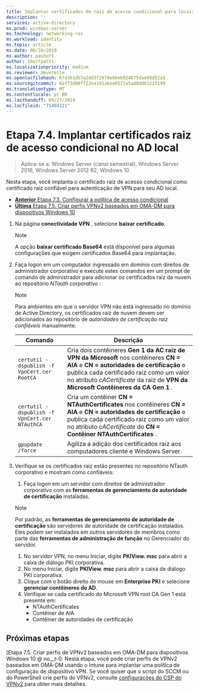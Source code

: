 ```yaml
---
title: Implantar certificados de raiz de acesso condicional para locais AD
description: ''
services: active-directory
ms.prod: windows-server
ms.technology: networking-ras
ms.workload: identity
ms.topic: article
ms.date: 06/28/2019
ms.author: pashort
author: shortpatti
ms.localizationpriority: medium
ms.reviewer: deverette
ms.openlocfilehash: 67d361db7a2dd3f2879e8beb924075dae68d52a3
ms.sourcegitcommit: 6aff3d88ff22ea141a6ea6572a5ad8dd6321f199
ms.translationtype: MT
ms.contentlocale: pt-BR
ms.lasthandoff: 09/27/2019
ms.locfileid: "71404321"
---
```

# <a name="step-74-deploy-conditional-access-root-certificates-to-on-premises-ad"></a>Etapa 7.4. Implantar certificados raiz de acesso condicional no AD local

>Aplica-se a: Windows Server (canal semestral), Windows Server 2016, Windows Server 2012 R2, Windows 10

Nesta etapa, você implanta o certificado raiz de acesso condicional como certificado raiz confiável para autenticação de VPN para seu AD local.

- [**Anterior** Etapa 7.3. Configurar a política de acesso condicional](vpn-config-conditional-access-policy.md)
- [**Última** Etapa 7.5. Criar perfis VPNv2 baseados em OMA-DM para dispositivos Windows 10](vpn-create-oma-dm-based-vpnv2-profiles.md)

1. Na página **conectividade VPN** , selecione **baixar certificado**.

   >[!NOTE]
   >A opção **baixar certificado Base64** está disponível para algumas configurações que exigem certificados Base64 para implantação.

2. Faça logon em um computador ingressado em domínio com direitos de administrador corporativo e execute estes comandos em um prompt de comando de administrador para adicionar os certificados raiz da nuvem ao repositório *NTauth corporativo* :

   >[!NOTE]
   >Para ambientes em que o servidor VPN não está ingressado no domínio de Active Directory, os certificados raiz de nuvem devem ser adicionados ao repositório de _autoridades de certificação raiz confiáveis_ manualmente.

   | Comando | Descrição |
   | --- | --- |
   | `certutil -dspublish -f VpnCert.cer RootCA` | Cria dois contêineres **Gen 1 da AC raiz de VPN da Microsoft** nos contêineres **CN = AIA** e **CN = autoridades de certificação** e publica cada certificado raiz como um valor no atributo _cACertificate_ da raiz de **VPN da Microsoft Contêineres da CA Gen 1** . |
   | `certutil -dspublish -f VpnCert.cer NTAuthCA` | Cria um contêiner **CN = NTAuthCertificates** nos contêineres **CN = AIA** e **CN = autoridades de certificação** e publica cada certificado raiz como um valor no atributo _cACertificate_ do **CN = Contêiner NTAuthCertificates** . |
   | `gpupdate /force` | Agiliza a adição dos certificados raiz aos computadores cliente e Windows Server. |

3. Verifique se os certificados raiz estão presentes no repositório NTauth corporativo e mostram como confiáveis:
   1. Faça logon em um servidor com direitos de administrador corporativo com as **ferramentas de gerenciamento de autoridade de certificação** instaladas.

   >[!NOTE]
   >Por padrão, as **ferramentas de gerenciamento de autoridade de certificação** são servidores de autoridade de certificação instalados. Eles podem ser instalados em outros servidores de membros como parte das **ferramentas de administração de função** no Gerenciador do servidor.

   1. No servidor VPN, no menu Iniciar, digite **PKIView. msc** para abrir a caixa de diálogo PKI corporativa.
   1. No menu Iniciar, digite **PKIView. msc** para abrir a caixa de diálogo PKI corporativa.
   1. Clique com o botão direito do mouse em **Enterprise PKI** e selecione **gerenciar contêineres do AD**.
   1. Verifique se cada certificado do Microsoft VPN root CA Gen 1 está presente em:
      - NTAuthCertificates
      - Contêiner de AIA
      - Contêiner de autoridades de certificação

## <a name="next-steps"></a>Próximas etapas

[Etapa 7.5. Criar perfis de VPNv2 baseados em OMA-DM para dispositivos Windows 10 @ no__t-0: Nesta etapa, você pode criar perfis de VPNv2 baseados em OMA-DM usando o Intune para implantar uma política de configuração de dispositivo VPN. Se você quiser que o script do SCCM ou do PowerShell crie perfis do VPNv2, consulte [configurações do CSP do VPNv2](https://docs.microsoft.com/windows/client-management/mdm/vpnv2-csp) para obter mais detalhes.
